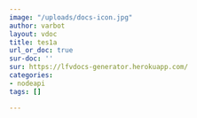 ```yaml
---
image: "/uploads/docs-icon.jpg"
author: varbot
layout: vdoc
title: tes1a
url_or_doc: true
sur-doc: ''
sur: https://lfvdocs-generator.herokuapp.com/
categories:
- nodeapi
tags: []

---
```

